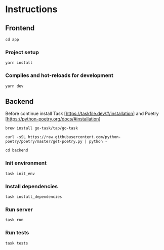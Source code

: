 # Instructions

## Frontend

```
cd app
```

### Project setup

```
yarn install
```

### Compiles and hot-reloads for development

```
yarn dev
```

## Backend

Before continue install Task [https://taskfile.dev/#/installation] and Poetry [https://python-poetry.org/docs/#installation]

```
brew install go-task/tap/go-task
```

```
curl -sSL https://raw.githubusercontent.com/python-poetry/poetry/master/get-poetry.py | python -
```

```
cd backend
```

### Init environment

```
task init_env
```

### Install dependencies

```
task install_dependencies
```

### Run server

```
task run
```

### Run tests

```
task tests
```
